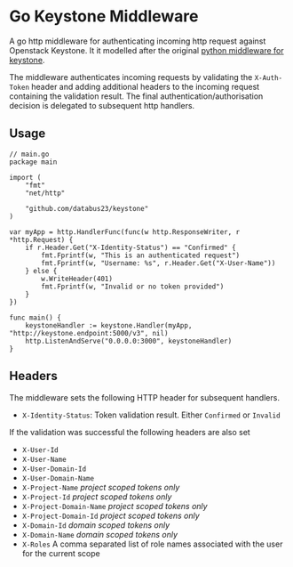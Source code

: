 Go Keystone Middleware
======================
A go http middleware for authenticating incoming http request against Openstack Keystone. It it modelled after the original [python middleware for keystone](http://docs.openstack.org/developer/keystonemiddleware/middlewarearchitecture.html).

The middleware authenticates incoming requests by validating the `X-Auth-Token` header and adding additional headers to the incoming request containing the validation result. The final authentication/authorisation decision is delegated to subsequent http handlers.

Usage
-----
```
// main.go
package main

import (
	"fmt"
	"net/http"

	"github.com/databus23/keystone"
)

var myApp = http.HandlerFunc(func(w http.ResponseWriter, r *http.Request) {
	if r.Header.Get("X-Identity-Status") == "Confirmed" {
		fmt.Fprintf(w, "This is an authenticated request")
		fmt.Fprintf(w, "Username: %s", r.Header.Get("X-User-Name"))
	} else {
		w.WriteHeader(401)
		fmt.Fprintf(w, "Invalid or no token provided")
	}
})

func main() {
	keystoneHandler := keystone.Handler(myApp, "http://keystone.endpoint:5000/v3", nil)
	http.ListenAndServe("0.0.0.0:3000", keystoneHandler)
}
```

Headers 
-------
The middleware sets the following HTTP header for subsequent handlers.

 * `X-Identity-Status`: Token validation result. Either `Confirmed` or `Invalid`

If the validation was successful the following headers are also set

 * `X-User-Id`
 * `X-User-Name`
 * `X-User-Domain-Id`
 * `X-User-Domain-Name`
 * `X-Project-Name` *project scoped tokens only*
 * `X-Project-Id` *project scoped tokens only*
 * `X-Project-Domain-Name` *project scoped tokens only*
 * `X-Project-Domain-Id` *project scoped tokens only*
 * `X-Domain-Id` *domain scoped tokens only*
 * `X-Domain-Name` *domain scoped tokens only*
 * `X-Roles` A comma separated list of role names associated with the user for the current scope